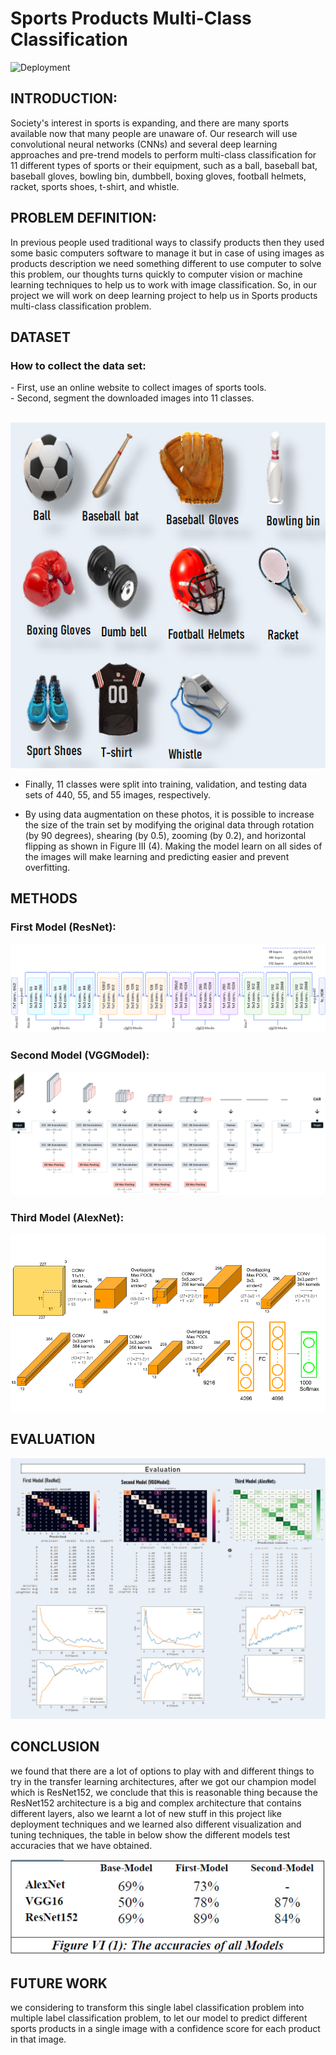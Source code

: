 # Sports Products Multi-Class Classification
![Deployment](./Deployment.gif)
## INTRODUCTION:
Society's interest in sports is expanding, and there are many sports available now that many people are unaware of. Our research will use convolutional neural networks (CNNs) and several deep learning approaches and pre-trend models to perform multi-class classification for 11 different types of sports or their equipment, such as a ball, baseball bat, baseball gloves, bowling bin, dumbbell, boxing gloves, football helmets, racket, sports shoes, t-shirt, and whistle. 

## PROBLEM DEFINITION:
In previous people used  traditional ways to classify products then they used some basic computers software to manage it but in case of using images as products description we need something different to use computer to solve this problem, our thoughts turns quickly to computer vision or machine learning techniques to help us to work with image classification. So, in our project we will work on deep learning project to help us in Sports products multi-class classification problem.

## DATASET
<h3>How to collect the data set:</h3>
- First, use an online website to collect images of sports tools.<br/>
- Second, segment the downloaded images into 11 classes.<br/><br/>

<center>

!['Sports Products'](Images_ProCV/Sport_DataSet.jpg)

</center>

- Finally, 11 classes were split into training, validation, and testing data sets of 440, 55, and 55 images, respectively.

- By using data augmentation on these photos, it is possible to increase the size of the train set by modifying the original data through rotation (by 90 degrees), shearing (by 0.5), zooming (by 0.2), and horizontal flipping as shown in Figure III (4). Making the model learn on all sides of the images will make learning and predicting easier and prevent overfitting.

## METHODS

### First Model (ResNet):
<center>

!['Sports Products'](Images_ProCV/ResNet.png)

</center>

### Second Model (VGGModel):
<center>

!['Sports Products'](Images_ProCV/VGGModel.jpg)

</center>

### Third Model (AlexNet):
<center>

!['Sports Products'](Images_ProCV/AlexNet.png)

</center>

## EVALUATION
<center>

!['Sports Products'](Images_ProCV/Evelation_CV.jpg)

</center>

## CONCLUSION
we found that there are a lot of options to play with and different things to try in the transfer learning architectures, after we got our champion model which is ResNet152, we conclude that this is reasonable thing because the ResNet152 architecture is a big and complex architecture that contains different layers, also we learnt a lot of new stuff in this project like deployment techniques and we learned also different visualization and tuning techniques, the table in below show the different models test accuracies that we have obtained.

<center>

!['Sports Products'](Images_ProCV/TableProCV.jpg)

</center>

## FUTURE WORK

we considering to transform this single label classification problem into multiple label classification problem, to let our model to predict different sports products in a single image with a confidence score for each product in that image.



